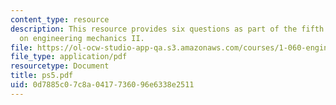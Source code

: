 ```yaml
---
content_type: resource
description: This resource provides six questions as part of the fifth problem set
  on engineering mechanics II.
file: https://ol-ocw-studio-app-qa.s3.amazonaws.com/courses/1-060-engineering-mechanics-ii-spring-2006/0d7885c07c8a0417736096e6338e2511_ps5.pdf
file_type: application/pdf
resourcetype: Document
title: ps5.pdf
uid: 0d7885c0-7c8a-0417-7360-96e6338e2511
---
```

